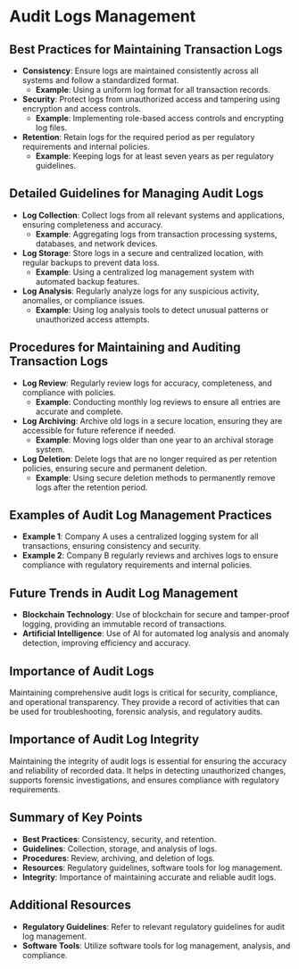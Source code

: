 # Audit Logs Management

## Best Practices for Maintaining Transaction Logs
- **Consistency**: Ensure logs are maintained consistently across all systems and follow a standardized format.
  - **Example**: Using a uniform log format for all transaction records.
- **Security**: Protect logs from unauthorized access and tampering using encryption and access controls.
  - **Example**: Implementing role-based access controls and encrypting log files.
- **Retention**: Retain logs for the required period as per regulatory requirements and internal policies.
  - **Example**: Keeping logs for at least seven years as per regulatory guidelines.

## Detailed Guidelines for Managing Audit Logs
- **Log Collection**: Collect logs from all relevant systems and applications, ensuring completeness and accuracy.
  - **Example**: Aggregating logs from transaction processing systems, databases, and network devices.
- **Log Storage**: Store logs in a secure and centralized location, with regular backups to prevent data loss.
  - **Example**: Using a centralized log management system with automated backup features.
- **Log Analysis**: Regularly analyze logs for any suspicious activity, anomalies, or compliance issues.
  - **Example**: Using log analysis tools to detect unusual patterns or unauthorized access attempts.

## Procedures for Maintaining and Auditing Transaction Logs
- **Log Review**: Regularly review logs for accuracy, completeness, and compliance with policies.
  - **Example**: Conducting monthly log reviews to ensure all entries are accurate and complete.
- **Log Archiving**: Archive old logs in a secure location, ensuring they are accessible for future reference if needed.
  - **Example**: Moving logs older than one year to an archival storage system.
- **Log Deletion**: Delete logs that are no longer required as per retention policies, ensuring secure and permanent deletion.
  - **Example**: Using secure deletion methods to permanently remove logs after the retention period.

## Examples of Audit Log Management Practices
- **Example 1**: Company A uses a centralized logging system for all transactions, ensuring consistency and security.
- **Example 2**: Company B regularly reviews and archives logs to ensure compliance with regulatory requirements and internal policies.

## Future Trends in Audit Log Management
- **Blockchain Technology**: Use of blockchain for secure and tamper-proof logging, providing an immutable record of transactions.
- **Artificial Intelligence**: Use of AI for automated log analysis and anomaly detection, improving efficiency and accuracy.

## Importance of Audit Logs
Maintaining comprehensive audit logs is critical for security, compliance, and operational transparency. They provide a record of activities that can be used for troubleshooting, forensic analysis, and regulatory audits.

## Importance of Audit Log Integrity
Maintaining the integrity of audit logs is essential for ensuring the accuracy and reliability of recorded data. It helps in detecting unauthorized changes, supports forensic investigations, and ensures compliance with regulatory requirements.

## Summary of Key Points
- **Best Practices**: Consistency, security, and retention.
- **Guidelines**: Collection, storage, and analysis of logs.
- **Procedures**: Review, archiving, and deletion of logs.
- **Resources**: Regulatory guidelines, software tools for log management.
- **Integrity**: Importance of maintaining accurate and reliable audit logs.

## Additional Resources
- **Regulatory Guidelines**: Refer to relevant regulatory guidelines for audit log management.
- **Software Tools**: Utilize software tools for log management, analysis, and compliance.
